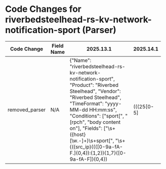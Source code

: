# Code Changes for riverbedsteelhead-rs-kv-network-notification-sport (Parser)

| Code Change | Field Name | 2025.13.1 | 2025.14.1 |
|-------------|------------|-----------|------------|
| removed_parser | N/A | {"Name": "riverbedsteelhead-rs-kv-network-notification-sport", "Product": "Riverbed Steelhead", "Vendor": "Riverbed Steelhead", "TimeFormat": "yyyy-MM-dd HH:mm:ss", "Conditions": ["sport[", "[rpch", "body content on"], "Fields": ["\s+({host}[\w\.-]+)\s+sport\[", "\s+\{({src_ip}((([0-9a-fA-F.]{0,4}):{1,2}){1,7}([0-9a-fA-F]){0,4})|(((25[0-5]|(2[0-4]|1\d|[0-9]|)\d)\.?\b){4})):({src_port}\d+)\s+({dest_ip}((([0-9a-fA-F.]{0,4}):{1,2}){1,7}([0-9a-fA-F]){0,4})|(((25[0-5]|(2[0-4]|1\d|[0-9]|)\d)\.?\b){4})):({dest_port}\d+)\}", ":\s+\[([^.]+)\.({priority}[^\]]+)\]", "\Whttp_bytes_received_=({bytes_in}\d+)", "\Whttp_bytes_sent_=({bytes_out}\d+)", "\Wcontent_length_=({bytes}\d+)", "}\s+({event_name}.+?)(,|\.)"], "ParserVersion": "v1.0.0"} | N/A |